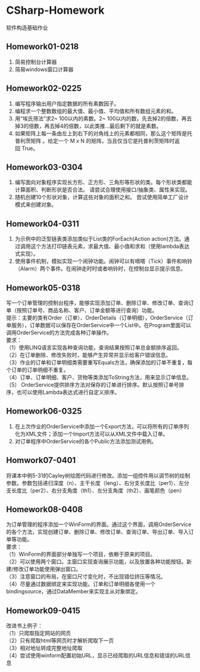 # CSharp-Homework

软件构造基础作业

## Homework01-0218

1. 简易控制台计算器
2. 简易windows窗口计算器<br/>

## Homework02-0225
1. 编写程序输出用户指定数据的所有素数因子。
2. 编程求一个整数数组的最大值、最小值、平均值和所有数组元素的和。
3. 用“埃氏筛法”求2~ 100以内的素数。2~ 100以内的数，先去掉2的倍数，再去掉3的倍数，再去掉4的倍数，以此类推...最后剩下的就是素数。
4. 如果矩阵上每一条由左上到右下的对角线上的元素都相同，那么这个矩阵是托普利茨矩阵 。给定一个 M x N 的矩阵，当且仅当它是托普利茨矩阵时返回 True。<br/>

## Homework03-0304
1. 编写面向对象程序实现长方形、正方形、三角形等形状的类。每个形状类都能计算面积、判断形状是否合法。 请尝试合理使用接口/抽象类、属性来实现。
2. 随机创建10个形状对象，计算这些对象的面积之和。 尝试使用简单工厂设计模式来创建对象。<br/>

## Homework04-0311
1. 为示例中的泛型链表类添加类似于List<T>类的ForEach(Action<T> action)方法。通过调用这个方法打印链表元素，求最大值、最小值和求和（使用lambda表达式实现）。<br/>
2. 使用事件机制，模拟实现一个闹钟功能。闹钟可以有嘀嗒（Tick）事件和响铃（Alarm）两个事件。在闹钟走时时或者响铃时，在控制台显示提示信息。<br/>

## Homework05-0318
写一个订单管理的控制台程序，能够实现添加订单、删除订单、修改订单、查询订单（按照订单号、商品名称、客户、订单金额等进行查询）功能。<br/>
提示：主要的类有Order（订单）、OrderDetails（订单明细），OrderService（订单服务），订单数据可以保存在OrderService中一个List中。在Program里面可以调用OrderService的方法完成各种订单操作。<br/>
要求：<br/>
（1）使用LINQ语言实现各种查询功能，查询结果按照订单总金额排序返回。<br/>
（2）在订单删除、修改失败时，能够产生异常并显示给客户错误信息。<br/>
（3）作业的订单和订单明细类需要重写Equals方法，确保添加的订单不重复，每个订单的订单明细不重复。<br/>
（4）订单、订单明细、客户、货物等类添加ToString方法，用来显示订单信息。<br/>
（5） OrderService提供排序方法对保存的订单进行排序。默认按照订单号排序，也可以使用Lambda表达式进行自定义排序。<br/>

  ## Homework06-0325
1.  在上次作业的OrderService中添加一个Export方法，可以将所有的订单序列化为XML文件；添加一个Import方法可以从XML文件中载入订单。<br/>
2.  对订单程序中OrderService的各个Public方法添加测试用例。<br/>

  ## Homwork07-0401
 将课本中例5-31的Cayley树绘图代码进行修改。添加一组控件用以调节树的绘制参数。参数包括递归深度（n）、主干长度（leng）、右分支长度比（per1）、左分支长度比（per2）、右分支角度（th1）、左分支角度（th2）、画笔颜色（pen）<br/>
  
  ##  Homework08-0408
  为订单管理的程序添加一个WinForm的界面。通过这个界面，调用OrderService的各个方法，实现创建订单、删除订单、修改订单、查询订单、导出订单、导入订单等功能。<br/>
要求：<br/>
（1）WinForm的界面部分单独写一个项目，依赖于原来的项目。<br/>
（2）可以使用两个窗口。主窗口实现查询展示功能，以及放置各种功能按钮。新建/修改订单功能使用弹出窗口。<br/>
（3）注意窗口的布局，在窗口尺寸变化时，不出现错位挤压等情况。<br/>
（4）尽量通过数据绑定来实现功能。订单和订单明细各使用一个bindingsource，通过DataMember来实现主从对象绑定。<br/>

  ##  Homework09-0415
  改进书上例子：<br/>
  （1）只爬取指定网站的网页<br/>
  （2）只有爬取html等网页时才解析爬取下一页<br/>
  （3）相对地址转成完整地址爬取<br/>
  （4）尝试使用winform配置初始URL，显示已经爬取的URL信息和错误的URL信息<br/>
